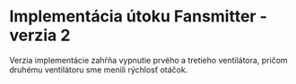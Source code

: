 # Implementácia útoku Fansmitter - verzia 2

Verzia implementácie zahŕňa vypnutie prvého a tretieho ventilátora, pričom druhému ventilátoru sme menili rýchlosť otáčok.
